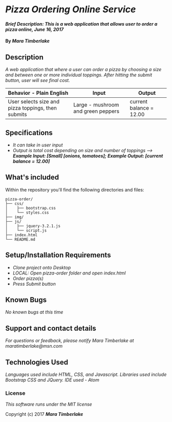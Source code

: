 # _Pizza Ordering Online Service_

#### _Brief Description: This is a web application that allows user to order a pizza online, June 16, 2017_

#### By _**Mara Timberlake**_

## Description
_A web application that where a user can order a pizza by choosing a size and between one or more individual toppings. After hitting the submit button, user will see final cost._

|Behavior - Plain English|Input|Output|
|---|---|---|
|User selects size and pizza toppings, then submits|Large - mushroom and green peppers|current balance = 12.00|

## Specifications

* _It can take in user input_
* _Output is total cost depending on size and number of toppings -->_
_**Example Input: [Small] [onions, tomatoes];**_
_**Example Output: [current balance = 12.00]**_

## What's included
Within the repository you'll find the following directories and files:

```
pizza-order/
├── css/
│    ├── bootstrap.css
│    └── styles.css
├── img/
├── js/
│    ├── jquery-3.2.1.js
│    └── script.js
├── index.html
└── README.md
```

## Setup/Installation Requirements

* _Clone project onto Desktop_
* _LOCAL: Open pizza-order folder and open index.html_
* _Order pizza(s)_
* _Press Submit button_

## Known Bugs

_No known bugs at this time_

## Support and contact details

_For questions or feedback, please notify Mara Timberlake at maratimberlake@msn.com_

## Technologies Used

_Languages used include HTML, CSS, and Javascript. Libraries used include Bootstrap CSS and JQuery. IDE used - Atom_

### License

*This software runs under the MIT license*

Copyright (c) 2017 **_Mara Timberlake_**
